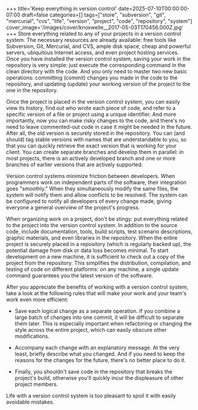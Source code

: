 +++
title='Keep everything in version control'
date=2025-07-10T00:00:00-07:00
draft=false
categories=[]
tags=["store", "subversion", "git", "mercurial", "cvs", "life", "version", "project", "code", "repository", "system"]
cover_image='/images/cover/knoxwelle__2017-05-03T170456.000Z.jpg'
+++
Store everything related to any of your projects in a version control system. The necessary resources are already available: free tools like Subversion, Git, Mercurial, and CVS, ample disk space, cheap and powerful servers, ubiquitous Internet access, and even project hosting services. Once you have installed the version control system, saving your work in the repository is very simple: just execute the corresponding command in the clean directory with the code. And you only need to master two new basic operations: committing (commit) changes you made in the code to the repository, and updating (update) your working version of the project to the one in the repository.

Once the project is placed in the version control system, you can easily view its history, find out who wrote each piece of code, and refer to a specific version of a file or project using a unique identifier. And more importantly, now you can make risky changes to the code, and there's no need to leave commented-out code in case it might be needed in the future. After all, the old version is securely stored in the repository. You can (and should) tag stable versions with names that are understandable to you, so that you can quickly retrieve the exact version that is working for your client. You can create separate branches and develop them in parallel: in most projects, there is an actively developed branch and one or more branches of earlier versions that are actively supported.

Version control systems minimize friction between developers. When programmers work on independent parts of the software, their integration goes "smoothly." When they simultaneously modify the same files, the system will notify them and allow conflicts to be resolved. The system can be configured to notify all developers of every change made, giving everyone a general overview of the project's progress.

When organizing work on a project, don't be stingy: put everything related to the project into the version control system. In addition to the source code, include documentation, tools, build scripts, test scenario descriptions, graphic materials, and even libraries in the repository. When the entire project is securely placed in a repository (which is regularly backed up), the potential damage from disk or data loss becomes minimal. To start development on a new machine, it is sufficient to check out a copy of the project from the repository. This simplifies the distribution, compilation, and testing of code on different platforms: on any machine, a single update command guarantees you the latest version of the software.

After you appreciate the benefits of working with a version control system, take a look at the following rules that will make your work and your team's work even more efficient:

- Save each logical change as a separate operation. If you combine a large batch of changes into one commit, it will be difficult to separate them later. This is especially important when refactoring or changing the style across the entire project, which can easily obscure other modifications.

- Accompany each change with an explanatory message. At the very least, briefly describe what you changed. And if you need to keep the reasons for the changes for the future, there's no better place to do it.

- Finally, you shouldn't save code in the repository that breaks the project's build, otherwise you'll quickly incur the displeasure of other project members.

Life with a version control system is too pleasant to spoil it with easily avoidable mistakes.